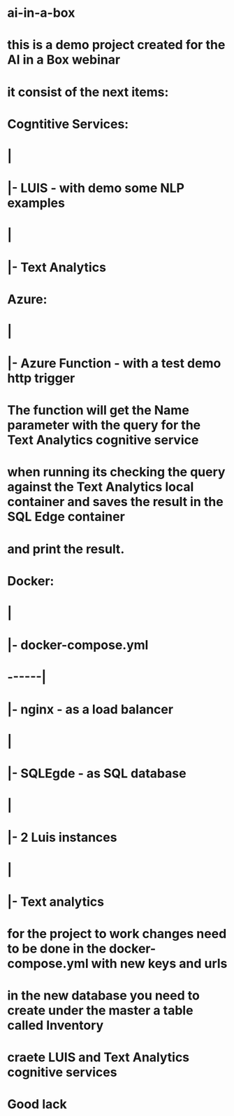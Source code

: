 # ai-in-a-box
# this is a demo project created for the AI in a Box webinar
# it consist of the next items:
#
# Cogntitive Services:
#   | 
#   |- LUIS - with demo some NLP examples
#   |
#   |- Text Analytics 
#   
#
# Azure:
#   |
#   |- Azure Function - with a test demo http trigger
#            The function will get the Name parameter with the query for the Text Analytics cognitive service
#            when running its checking the query against the Text Analytics local container and saves the result in the SQL Edge container
#            and print the result.
#
# Docker:
#   |
#   |- docker-compose.yml
#   ------| 
#         |-  nginx  - as a load balancer
#         |
#         |- SQLEgde - as SQL database
#         | 
#         |- 2 Luis instances
#         |
#         |- Text analytics
#
# for the project to work changes need to be done in the docker-compose.yml with new keys and urls
# in the new database you need to create under the master a table called Inventory
# craete LUIS and Text Analytics cognitive services
#
# Good lack 